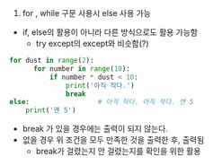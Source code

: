 1. for , while 구문 사용시 else 사용 가능
  - if, else의 활용이 아니라 다른 방식으로도 활용 가능함
    - try except의 except와 비슷함(?)
  ```py
  for dust in range(2):
        for number in range(10):
            if number * dust < 10:
                print('아직 작다.')
                break
  else:                 # 아직 작다. 아직 작다. 앤 5
      print('얜 5')   
  ```
  - break 가 있을 경우에는 출력이 되지 않는다.
  - 없을 경우 위 조건을 모두 만족한 것을 출력한 후, 출력됨
    - break가 걸렸는지 안 걸렸는지를 확인을 위한 활용 